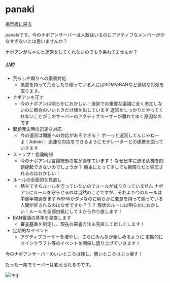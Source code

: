 # panaki
[掲示板に戻る](https://0505keitan.com/napoan/index)

panakiです。今のナポアンサーバーは人数はいるのにアクティブなメンバーが少なすぎないとは思いませんか？

ナポアンがちゃんと運営をしてくれないのでもう呆れてませんか？

##### 公約

- 荒らしや煽りへの厳重対処
  - 悪意を持って荒らしたり煽っている人にはROMやBANなど適切な対処を取ります。
- ナポアンを正す
  - 今のナポアンは明らかにおかしい！運営での重要な議論に全く参加しないのに都合のいいときだけ顔を出しています
    運営をしっかりとやってくれないことがこのサーバーのアクティブユーザーが離れてゆく原因なのです
- 問題発生時の迅速な対応
  - 今の運営は問題への対応がおそすぎる！
    ボーっと運営してんじゃねーよ！Admin！
    迅速な対応をできるようにモデレーターとの連携を図っていきます
- ストップ！言論統制
  - 今のナポアンは言論統制の度が過ぎています！
    なぜ日本に迫る危機を問題提起できないのでしょうか？
    鯖主にとって少しでも目障りだと弾圧されるのはおかしい！
- ルールの全面的な見直し
  - 鯖主ですらルールを守っていないのでルールが成り立っていません
    ナポアンにルールを守らせるのは当然のことですが、それより今のルールは中途半端過ぎます
    NSFWがダメなのに明らかに悪意を持って煽っている人間が許されるのはなぜですか？？？
    現状のルールは明らかにおかしい！ルールを全部白紙にして１から作り直します！
- BAN審議の基準を見直します
  - 審査基準を制定し、現在の審査方法も見直して新しくします！
- 定期的なイベント
  - アクティブユーザーを増やし、さらにみんなが楽しめるように
    定期的にマインクラフト等のイベントを開催し盛り上げていきます！

今のナポアンサーバーのいいところは残し、悪いところはぶっ壊す！

たった一票でサーバーは変えられるのです。

![img](https://media.discordapp.net/attachments/603248291618095104/605054847154126864/1.png?width=400&height=225)